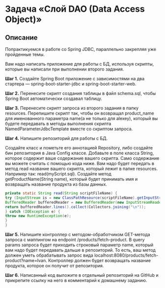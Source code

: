 # Задача «Слой DAO (Data Access Object)»
## Описание
Попрактикуемся в работе со Spring JDBC, параллельно закрепляя уже пройденные темы.

Вам надо написать приложение для работы с БД, используя скрипты, которые вы написали при выполнении второго задания.

**Шаг 1.** Создайте Spring Boot приложение с зависимостями на два стартера — spring-boot-starter-jdbc и spring-boot-starter-web.

**Шаг 2.** Перенесите скрипт создания таблицы в файл schema.sql, чтобы Spring Boot автоматически создавал таблицу.

**Шаг 3.** Перенесите скрипт запроса из второго задания в папку resources. Перепишите скрипт так, чтобы он возвращал product_name для именованного параметра name(а не только для alexey), который вы будете передавать в методы выполнения скрипта NamedParameterJdbcTemplate вместе со скриптом запроса.

**Шаг 4.** Напишите репозиторий для работы с БД.

Создайте класс и пометьте его аннотацией Repository, либо создайте бин репозитория в Java Config классе.
Добавьте в поле класса String, которое содержит ваше содержание вашего скрипта. Само содержание вы можете считать с помощью кода ниже. Вам надо будет передать в метод read название вашего скрипта, который лежит в папке resources. Например так: read(myScript.sql).
Создайте метод getProductName(String name), который будет принимать имя и возвращать название продукта из базы данных.
``` java
private static String read(String scriptFileName) {
try (InputStream is = new ClassPathResource(scriptFileName).getInputStream();
BufferedReader bufferedReader = new BufferedReader(new InputStreamReader(is))) {
return bufferedReader.lines().collect(Collectors.joining("\n"));
} catch (IOException e) {
throw new RuntimeException(e);
}
}
```
**Шаг 5.** Напишите контроллер с методом-обработчиком GET-метода запроса с маппингом на endpoint /products/fetch-product. В query params запроса будет приходить строковый параметр name, который вам надо будет передавать дальше в репозиторий. То есть, ваш метод должен уметь обрабатывать запрос вида localhost:8080/products/fetch-product?name=Ivan. Контроллер должен будет возвращать название продукта, которое он получит от репозитория.

**Шаг 6.** Написанный код выложите в отдельный репозиторий на GitHub и прикрепите ссылку на него в комментарий к домашнему заданию.